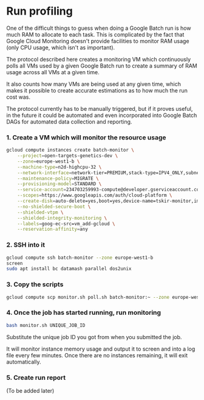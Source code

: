 # Run profiling
One of the difficult things to guess when doing a Google Batch run is how much RAM to allocate to each task. This is complicated by the fact that Google Cloud Monitoring doesn't provide facilities to monitor RAM usage (only CPU usage, which isn't as important).

The protocol described here creates a monitoring VM which continuously polls all VMs used by a given Google Batch run to create a summary of RAM usage across all VMs at a given time.

It also counts how many VMs are being used at any given time, which makes it possible to create accurate estimations as to how much the run cost was.

The protocol currently has to be manually triggered, but if it proves useful, in the future it could be automated and even incorporated into Google Batch DAGs for automated data collection and reporting.

### 1. Create a VM which will monitor the resource usage
```bash
gcloud compute instances create batch-monitor \
    --project=open-targets-genetics-dev \
    --zone=europe-west1-b \
    --machine-type=n2d-highcpu-32 \
    --network-interface=network-tier=PREMIUM,stack-type=IPV4_ONLY,subnet=default \
    --maintenance-policy=MIGRATE \
    --provisioning-model=STANDARD \
    --service-account=234703259993-compute@developer.gserviceaccount.com \
    --scopes=https://www.googleapis.com/auth/cloud-platform \
    --create-disk=auto-delete=yes,boot=yes,device-name=tskir-monitor,image=projects/debian-cloud/global/images/debian-12-bookworm-v20240415,mode=rw,size=500,type=projects/open-targets-genetics-dev/zones/europe-west1-b/diskTypes/pd-balanced \
    --no-shielded-secure-boot \
    --shielded-vtpm \
    --shielded-integrity-monitoring \
    --labels=goog-ec-src=vm_add-gcloud \
    --reservation-affinity=any
```

### 2. SSH into it
```bash
gcloud compute ssh batch-monitor --zone europe-west1-b
screen
sudo apt install bc datamash parallel dos2unix
```

### 3. Copy the scripts
```bash
gcloud compute scp monitor.sh poll.sh batch-monitor:~ --zone europe-west1-b
```

### 4. Once the job has started running, run monitoring
```bash
bash monitor.sh UNIQUE_JOB_ID
```

Substitute the unique job ID you got from when you submitted the job.

It will monitor instance memory usage and output it to screen and into a log file every few minutes. Once there are no instances remaining, it will exit automatically.

### 5. Create run report
(To be added later)